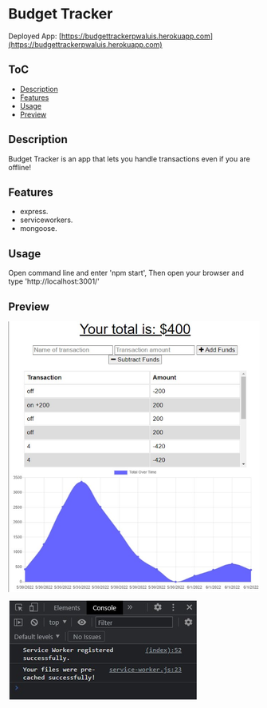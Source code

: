 # Budget Tracker
Deployed App: [https://budgettrackerpwaluis.herokuapp.com](https://budgettrackerpwaluis.herokuapp.com)
## ToC
- [Description](#description)
- [Features](#features)
- [Usage](#usage)
- [Preview](#preview)

## Description
Budget Tracker is an app that lets you handle transactions even if you are offline!
## Features 
- express.
- serviceworkers.
- mongoose.


## Usage
Open command line and enter 'npm start', Then open your browser and type 'http://localhost:3001/'

## Preview

![Page preview](./public/preview/preview1.jpg)

![Page preview](./public/preview/preview2.jpg)